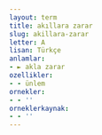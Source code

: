 ```yaml
---
layout: term
title: akıllara zarar
slug: akillara-zarar
letter: A
lisan: Türkçe
anlamlar:
- ► akla zarar
ozellikler:
- - ünlem
ornekler:
- - ''
orneklerkaynak:
- - ''
---
```


